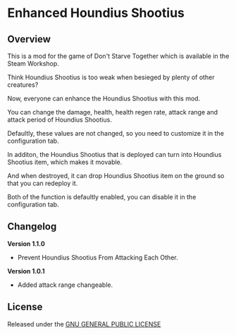# Enhanced Houndius Shootius

## Overview

This is a mod for the game of Don't Starve Together which is available in the Steam Workshop. 

Think Houndius Shootius is too weak when besieged by plenty of other creatures?

Now, everyone can enhance the Houndius Shootius with this mod.

You can change the damage, health, health regen rate, attack range and attack period of Houndius Shootius. 

Defaultly, these values are not changed, so you need to customize it in the configuration tab.

In additon, the Houndius Shootius that is deployed can turn into Houndius Shootius item, which makes it movable.

And when destroyed, it can drop Houndius Shootius item on the ground so that you can redeploy it.

Both of the function is defaultly enabled, you can disable it in the configuration tab.

## Changelog

**Version 1.1.0**

- Prevent Houndius Shootius From Attacking Each Other.

**Version 1.0.1**

- Added attack range changeable.

## License

Released under the [GNU GENERAL PUBLIC LICENSE](https://www.gnu.org/licenses/gpl-3.0.en.html)